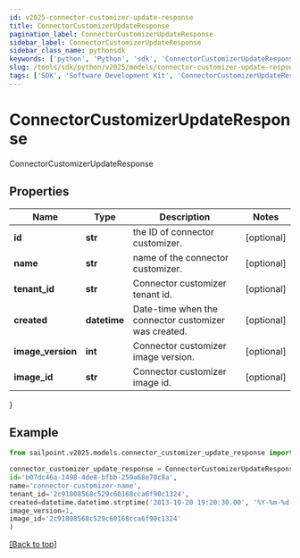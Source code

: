 ```yaml
---
id: v2025-connector-customizer-update-response
title: ConnectorCustomizerUpdateResponse
pagination_label: ConnectorCustomizerUpdateResponse
sidebar_label: ConnectorCustomizerUpdateResponse
sidebar_class_name: pythonsdk
keywords: ['python', 'Python', 'sdk', 'ConnectorCustomizerUpdateResponse', 'V2025ConnectorCustomizerUpdateResponse'] 
slug: /tools/sdk/python/v2025/models/connector-customizer-update-response
tags: ['SDK', 'Software Development Kit', 'ConnectorCustomizerUpdateResponse', 'V2025ConnectorCustomizerUpdateResponse']
---
```


# ConnectorCustomizerUpdateResponse

ConnectorCustomizerUpdateResponse

## Properties

Name | Type | Description | Notes
------------ | ------------- | ------------- | -------------
**id** | **str** | the ID of connector customizer. | [optional] 
**name** | **str** | name of the connector customizer. | [optional] 
**tenant_id** | **str** | Connector customizer tenant id. | [optional] 
**created** | **datetime** | Date-time when the connector customizer was created. | [optional] 
**image_version** | **int** | Connector customizer image version. | [optional] 
**image_id** | **str** | Connector customizer image id. | [optional] 
}

## Example

```python
from sailpoint.v2025.models.connector_customizer_update_response import ConnectorCustomizerUpdateResponse

connector_customizer_update_response = ConnectorCustomizerUpdateResponse(
id='b07dc46a-1498-4de8-bfbb-259a68e70c8a',
name='connector-customizer-name',
tenant_id='2c91808568c529c60168cca6f90c1324',
created=datetime.datetime.strptime('2013-10-20 19:20:30.00', '%Y-%m-%d %H:%M:%S.%f'),
image_version=1,
image_id='2c91808568c529c60168cca6f90c1324'
)

```
[[Back to top]](#) 

